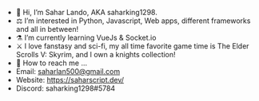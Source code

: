 - 🎃 Hi, I’m Sahar Lando, AKA saharking1298.
- ⚖️ I’m interested in Python, Javascript, Web apps, different frameworks and all in between!
- ⚗️ I’m currently learning VueJs & Socket.io
- ⚔️ I love fanstasy and sci-fi, my all time favorite game time is The Elder Scrolls V: Skyrim, and I own a knights collection!
- 🔮 How to reach me ...
- Email: saharlan500@gmail.com
- Website: https://saharscript.dev/
- Discord: saharking1298#5784

<!---
saharking1298/saharking1298 is a ✨ special ✨ repository because its `README.md` (this file) appears on your GitHub profile.
You can click the Preview link to take a look at your changes.
--->
